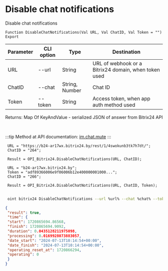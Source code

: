 ﻿---
sidebar_position: 11
---

# Disable chat notifications
 Disable chat notifications



`Function DisableChatNotifications(Val URL, Val ChatID, Val Token = "") Export`

 | Parameter | CLI option | Type | Destination |
 |-|-|-|-|
 | URL | --url | String | URL of webhook or a Bitrix24 domain, when token used |
 | ChatID | --chat | String, Number | Chat ID |
 | Token | --token | String | Access token, when app auth method used |

 
 Returns: Map Of KeyAndValue - serialized JSON of answer from Bitrix24 API

<br/>

:::tip
Method at API documentation: [im.chat.mute](https://dev.1c-bitrix.ru/learning/course/?COURSE_ID=93&LESSON_ID=11473)
:::
<br/>


```bsl title="Code example"
 URL = "https://b24-ar17wx.bitrix24.by/rest/1/4swokunb3tk7h7dt/";
 ChatID = "264";
 
 Result = OPI_Bitrix24.DisableChatNotifications(URL, ChatID);
 
 URL = "b24-ar17wx.bitrix24.by";
 Token = "adf89366006e9f06006b12e400000001000...";
 ChatID = "266";
 
 Result = OPI_Bitrix24.DisableChatNotifications(URL, ChatID, Token);
```
	


```sh title="CLI command example"
 
 oint bitrix24 DisableChatNotifications --url %url% --chat %chat% --token %token%

```

```json title="Result"
{
 "result": true,
 "time": {
 "start": 1720865694.86568,
 "finish": 1720865694.9092,
 "duration": 0.0435128211975098,
 "processing": 0.0169928073883057,
 "date_start": "2024-07-13T10:14:54+00:00",
 "date_finish": "2024-07-13T10:14:54+00:00",
 "operating_reset_at": 1720866294,
 "operating": 0
 }
}
```
